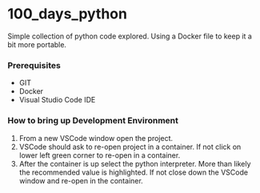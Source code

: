 # 100_days_python

Simple collection of python code explored.  Using a Docker file to keep it a bit more portable.  

### Prerequisites

* GIT
* Docker
* Visual Studio Code IDE

### How to bring up Development Environment
1. From a new VSCode window open the project.
2. VSCode should ask to re-open project in a container.  If not click on lower left green corner to re-open in a container.
3. After the container is up select the python interpreter.  More than likely the recommended value is highlighted.  If not close down the VSCode window and re-open in the container. 
